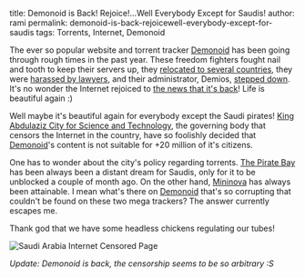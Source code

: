 title: Demonoid is Back! Rejoice!...Well Everybody Except for Saudis!
author: rami
permalink: demonoid-is-back-rejoicewell-everybody-except-for-saudis
tags: Torrents, Internet, Demonoid

The ever so popular website and torrent tracker [Demonoid](http://www.demonoid.com) has been going through rough times in the past year. These freedom fighters fought nail and tooth to keep their servers up, they [relocated to several countries](http://torrentfreak.com/demonoid-tracker-moves-to-ukraine-080316/), they were [harassed by lawyers](http://torrentfreak.com/backdoor-to-banning-all-canadian-bittorrent-sites-071125/), and their administrator, Demios, [stepped down](http://torrentfreak.com/demonoid-to-be-resurrected-under-new-admin-080410/). It's no wonder the Internet rejoiced to [the news that it's back](http://torrentfreak.com/demonoid-is-back-080411/)! Life is beautiful again :)

Well maybe it's beautiful again for everybody except the Saudi pirates! [King Abdulaziz City for Science and Technology](http://en.wikipedia.org/wiki/King_Abdulaziz_City_for_Science_&_Technology), the governing body that censors the Internet in the country, have so foolishly decided that [Demonoid](http://www.demonoid.com)'s content is not suitable for +20 million of it's citizens.

One has to wonder about the city's policy regarding torrents. [The Pirate Bay](http://www.thepiratebay.org) has been always been a distant dream for Saudis, only for it to be unblocked a couple of month ago. On the other hand, [Mininova](http://www.mininova.org) has always been attainable. I mean what's there on [Demonoid](http://www.demonoid.com) that's so corrupting that couldn't be found on these two mega trackers? The answer currently escapes me.

Thank god that we have some headless chickens regulating our tubes!

![Saudi Arabia Internet Censored Page]({filename}/images/saudi-arabia-blocked.gif)

_Update: Demonoid is back, the censorship seems to be so arbitrary :S_
